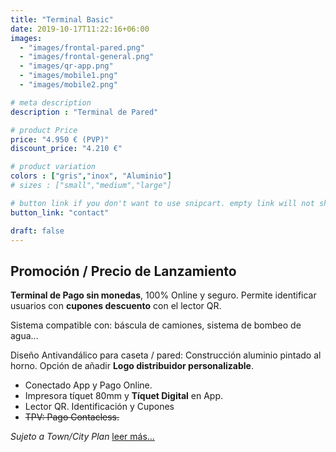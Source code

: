```yaml
---
title: "Terminal Basic"
date: 2019-10-17T11:22:16+06:00
images: 
  - "images/frontal-pared.png"
  - "images/frontal-general.png"
  - "images/qr-app.png"
  - "images/mobile1.png"
  - "images/mobile2.png"

# meta description
description : "Terminal de Pared"

# product Price
price: "4.950 € (PVP)"
discount_price: "4.210 €"

# product variation
colors : ["gris","inox", "Aluminio"]
# sizes : ["small","medium","large"]

# button link if you don't want to use snipcart. empty link will not show button
button_link: "contact"

draft: false
---
```

## Promoción / Precio de Lanzamiento 

**Terminal de Pago sin monedas**, 100% Online y seguro.
Permite identificar usuarios con **cupones descuento** con el lector QR.

Sistema compatible con: báscula de camiones, sistema de bombeo de agua...

Diseño Antivandálico para caseta / pared: Construcción aluminio pintado al horno.
Opción de añadir **Logo distribuidor personalizable**.

- Conectado App y Pago Online.
- Impresora tíquet 80mm y **Tíquet Digital** en App.
- Lector QR. Identificación y Cupones
- ~~TPV: Pago Contacless.~~

*Sujeto a Town/City Plan* [leer más...](../plan-town)

